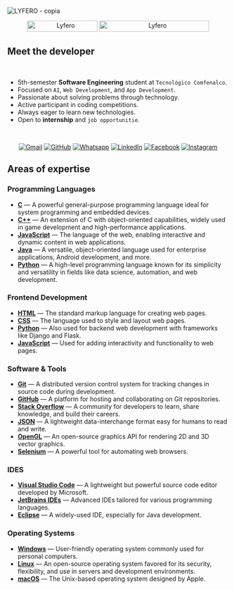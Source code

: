 ![LYFERO - copia](https://github.com/user-attachments/assets/e77c1498-6cba-413c-b147-1b43d649fc4e)
<br>
<p align="center"> 
	<img src="https://komarev.com/ghpvc/?username=Lyfero&label=Profile%20views&color=0047AB&style=plastic?" alt="Lyfero" height=25px, width=160px/> 
	<!---
		<a href = "https://commits.top/egypt.html" target="_blank">
			<img src="https://aktive.tk/egypt/Lyfero?color=red" alt="Most Active Users" target="_blank" height=25px, width=250px/> 
		</a>
	-->
	<a href = "https://committers.top/colombia.html" target="_blank">
		<img src="https://enfsgag3ayy6w9q.m.pipedream.net/&style=plastic" alt="Lyfero" target="_blank" height=25px, width=250px/> 
	</a>
</p>

	
## Meet the developer
<br>

- 5th-semester **Software Engineering** student at `Tecnológico Comfenalco`.
- Focused on `AI`, `Web Development`, and `App Development`.
- Passionate about solving problems through technology.
- Active participant in coding competitions.
- Always eager to learn new technologies.
- Open to **internship** and `job opportunitie`.

<br>
<p align="center">
	<a href="mailto:ahmed.olivergalofre19@gmail.com"><img img src="https://img.shields.io/badge/gmail-%23EA4335.svg?style=plastic&logo=gmail&logoColor=white" alt="Gmail"/></a>
	<a href="https://github.com/lyfero"><img src="https://img.shields.io/badge/github-%23181717.svg?style=plastic&logo=github&logoColor=white" alt="GitHub"/></a>
	<a href="https://wa.me/573212698059"><img src="https://img.shields.io/badge/whatsapp-%2325D366.svg?style=plastic&logo=whatsapp&logoColor=white" alt="Whatsapp"/></a>
	<a href="https://www.linkedin.com/in/oliver-galofre-4b9263326/"><img src="https://img.shields.io/badge/linkedin-%230A66C2.svg?style=plastic&logo=linkedin&logoColor=white" alt="LinkedIn"/></a>
	<a href="https://www.facebook.com/oliverarturo.galofreagudelo"><img src="https://img.shields.io/badge/facebook-%231877F2.svg?style=plastic&logo=facebook&logoColor=white" alt="Facebook"/></a>
	<a href="https://www.instagram.com/oliver.galofre/"><img src="https://img.shields.io/badge/instagram-%23E4405F.svg?style=plastic&logo=instagram&logoColor=white" alt="Instagram"/></a>
</p> 

## Areas of expertise

### Programming Languages
- **[C](https://en.wikipedia.org/wiki/C_(programming_language))** — A powerful general-purpose programming language ideal for system programming and embedded devices.
- **[C++](https://en.wikipedia.org/wiki/C%2B%2B)** — An extension of C with object-oriented capabilities, widely used in game development and high-performance applications.
- **[JavaScript](https://developer.mozilla.org/en-US/docs/Web/JavaScript)** — The language of the web, enabling interactive and dynamic content in web applications.
- **[Java](https://www.java.com/)** — A versatile, object-oriented language used for enterprise applications, Android development, and more.
- **[Python](https://www.python.org/)** — A high-level programming language known for its simplicity and versatility in fields like data science, automation, and web development.

### Frontend Development
- **[HTML](https://developer.mozilla.org/en-US/docs/Web/HTML)** — The standard markup language for creating web pages.
- **[CSS](https://developer.mozilla.org/en-US/docs/Web/CSS)** — The language used to style and layout web pages.
- **[Python](https://www.python.org/)** — Also used for backend web development with frameworks like Django and Flask.
- **[JavaScript](https://developer.mozilla.org/en-US/docs/Web/JavaScript)** — Used for adding interactivity and functionality to web pages.

### Software & Tools
- **[Git](https://git-scm.com/)** — A distributed version control system for tracking changes in source code during development.
- **[GitHub](https://github.com/)** — A platform for hosting and collaborating on Git repositories.
- **[Stack Overflow](https://stackoverflow.com/)** — A community for developers to learn, share knowledge, and build their careers.
- **[JSON](https://www.json.org/json-en.html)** — A lightweight data-interchange format easy for humans to read and write.
- **[OpenGL](https://www.opengl.org/)** — An open-source graphics API for rendering 2D and 3D vector graphics.
- **[Selenium](https://www.selenium.dev/)** — A powerful tool for automating web browsers.

### IDES
- **[Visual Studio Code](https://code.visualstudio.com/)** — A lightweight but powerful source code editor developed by Microsoft.
- **[JetBrains IDEs](https://www.jetbrains.com/)** — Advanced IDEs tailored for various programming languages.
- **[Eclipse](https://www.eclipse.org/)** — A widely-used IDE, especially for Java development.

### Operating Systems
- **[Windows](https://www.microsoft.com/windows)** — User-friendly operating system commonly used for personal computers.
- **[Linux](https://www.linux.org/)** — An open-source operating system favored for its security, flexibility, and use in servers and development environments.
- **[macOS](https://www.apple.com/macos/)** — The Unix-based operating system designed by Apple.
<br>
</div>
</details>

